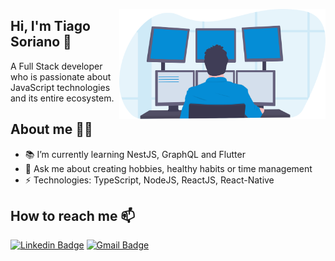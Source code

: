 <a href="https://www.linkedin.com/in/tiago-soriano/"><img align="right" src="https://github.com/tiago-web/tiago-web/blob/master/images/illustration2.svg" width="330"/></a>

## Hi, I'm Tiago Soriano 👋
A Full Stack developer who is passionate about JavaScript technologies and its entire ecosystem.

## About me 👨‍💻
- 📚 I’m currently learning NestJS, GraphQL and Flutter
- 💬 Ask me about creating hobbies, healthy habits or time management
- ⚡ Technologies: TypeScript, NodeJS, ReactJS, React-Native

## How to reach me 📫
[![Linkedin Badge](https://img.shields.io/badge/-tiagosoriano-blue?style=flat-square&logo=Linkedin&logoColor=white&link=https://www.linkedin.com/in/tiagosoriano/)](https://www.linkedin.com/in/tiagosoriano/)
[![Gmail Badge](https://img.shields.io/badge/-tiagosoriano2000@gmail.com-c14438?style=flat-square&logo=Gmail&logoColor=white&link=mailto:tiagosoriano2000@gmail.com)](mailto:tiagosoriano2000@gmail.com)
